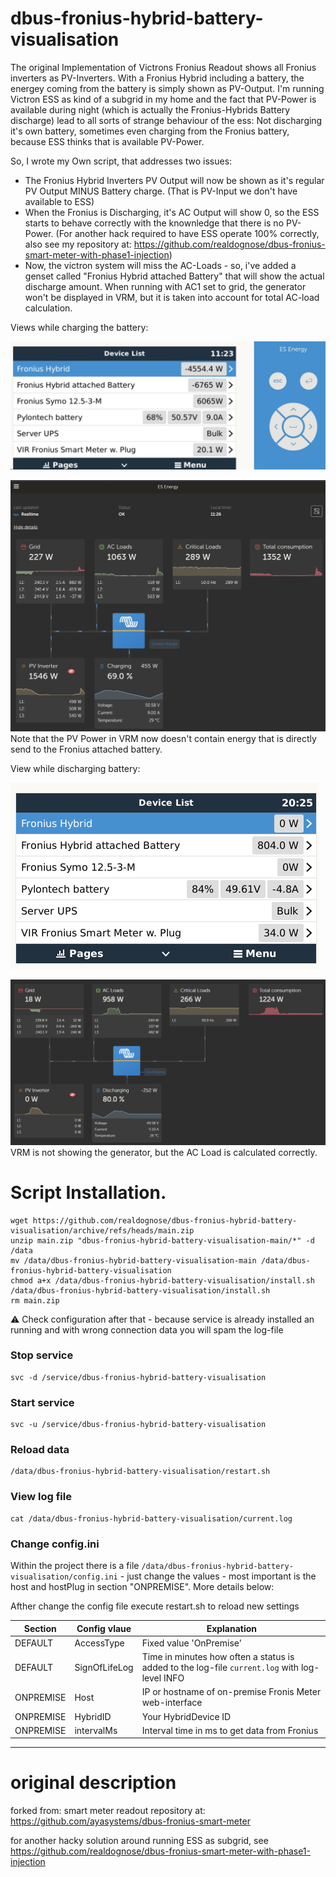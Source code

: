 # dbus-fronius-hybrid-battery-visualisation

The original Implementation of Victrons Fronius Readout shows all Fronius inverters as PV-Inverters. With a Fronius Hybrid including a battery, the energey coming
from the battery is simply shown as PV-Output. I'm running Victron ESS as kind of a subgrid in my home and the fact that PV-Power is available during night (which is 
actually the Fronius-Hybrids Battery discharge) lead to all sorts of strange behaviour of the ess: Not discharging it's own battery, sometimes even charging from the 
Fronius battery, because ESS thinks that is available PV-Power. 

So, I wrote my Own script, that addresses two issues: 

- The Fronius Hybrid Inverters PV Output will now be shown as it's regular PV Output MINUS Battery charge. (That is PV-Input we don't have available to ESS)
- When the Fronius is Discharging, it's AC Output will show 0, so the ESS starts to behave correctly with the knownledge that there is no PV-Power.
  (For another hack required to have ESS operate 100% correctly, also see my repository at: https://github.com/realdognose/dbus-fronius-smart-meter-with-phase1-injection)
- Now, the victron system will miss the AC-Loads - so, i've added a genset called "Fronius Hybrid attached Battery" that will show the actual discharge amount.
  When running with AC1 set to grid, the generator won't be displayed in VRM, but it is taken into account for total AC-load calculation. 

Views while charging the battery: 

![image](https://github.com/realdognose/dbus-fronius-hybrid-battery-visualisation/blob/main/img/deviceViewCharging.jpg)

![image](https://github.com/realdognose/dbus-fronius-hybrid-battery-visualisation/blob/main/img/VRM_Charging.png)
Note that the PV Power in VRM now doesn't contain energy that is directly send to the Fronius attached battery.

View while discharging battery:

![image](https://github.com/realdognose/dbus-fronius-hybrid-battery-visualisation/blob/main/img/DeviceViewDischarge.png)

![image](https://github.com/realdognose/dbus-fronius-hybrid-battery-visualisation/blob/main/img/VRM_Discharge.png) 
VRM is not showing the generator, but the AC Load is calculated correctly. 

# Script Installation.

```
wget https://github.com/realdognose/dbus-fronius-hybrid-battery-visualisation/archive/refs/heads/main.zip
unzip main.zip "dbus-fronius-hybrid-battery-visualisation-main/*" -d /data
mv /data/dbus-fronius-hybrid-battery-visualisation-main /data/dbus-fronius-hybrid-battery-visualisation
chmod a+x /data/dbus-fronius-hybrid-battery-visualisation/install.sh
/data/dbus-fronius-hybrid-battery-visualisation/install.sh
rm main.zip
```

⚠️ Check configuration after that - because service is already installed an running and with wrong connection data you will spam the log-file
### Stop service
```
svc -d /service/dbus-fronius-hybrid-battery-visualisation
```
### Start service
```
svc -u /service/dbus-fronius-hybrid-battery-visualisation
```
### Reload data
```
/data/dbus-fronius-hybrid-battery-visualisation/restart.sh
```
### View log file
```
cat /data/dbus-fronius-hybrid-battery-visualisation/current.log
```
### Change config.ini
Within the project there is a file `/data/dbus-fronius-hybrid-battery-visualisation/config.ini` - just change the values - most important is the host and hostPlug in section "ONPREMISE". More details below:

Afther change the config file execute restart.sh to reload new settings 

| Section  | Config vlaue | Explanation |
| ------------- | ------------- | ------------- |
| DEFAULT  | AccessType | Fixed value 'OnPremise' |
| DEFAULT  | SignOfLifeLog  | Time in minutes how often a status is added to the log-file `current.log` with log-level INFO |
| ONPREMISE  | Host | IP or hostname of on-premise Fronis Meter web-interface |
| ONPREMISE  | HybridID  | Your HybridDevice ID
| ONPREMISE  | intervalMs  | Interval time in ms to get data from Fronius
---

# original description

forked from: smart meter readout repository at: 
https://github.com/ayasystems/dbus-fronius-smart-meter

for another hacky solution around running ESS as subgrid, see 
https://github.com/realdognose/dbus-fronius-smart-meter-with-phase1-injection
